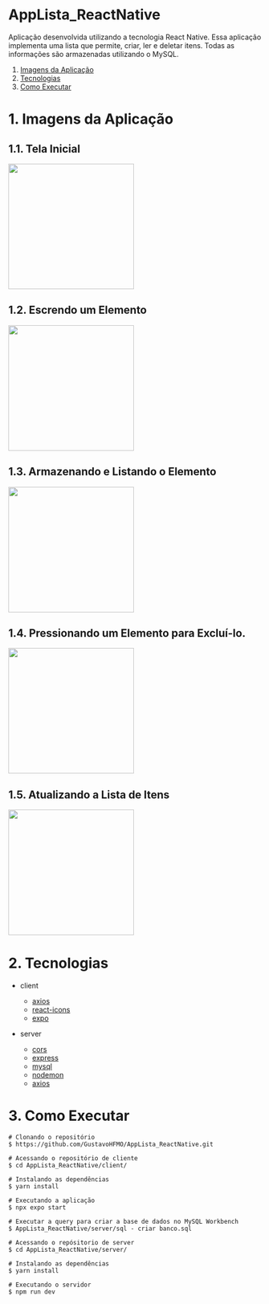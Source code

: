 # AppLista_ReactNative

Aplicação desenvolvida utilizando a tecnologia React Native. Essa aplicação implementa uma lista que permite, criar, ler e deletar itens. Todas as informações são armazenadas utilizando o MySQL.

1. [Imagens da Aplicação](#head1)
2. [Tecnologias](#head2)
3. [Como Executar](#head3)

# <span id="head1">1. Imagens da Aplicação<span/>
## 1.1. Tela Inicial
<img src="https://github.com/GustavoHFMO/AppLista_ReactNative/blob/master/client/assets/A.jpeg" width="250">

## 1.2. Escrendo um Elemento
<img src="https://github.com/GustavoHFMO/AppLista_ReactNative/blob/master/client/assets/B.jpeg" width="250">

## 1.3. Armazenando e Listando o Elemento
<img src="https://github.com/GustavoHFMO/AppLista_ReactNative/blob/master/client/assets/C.jpeg" width="250">

## 1.4. Pressionando um Elemento para Excluí-lo.
<img src="https://github.com/GustavoHFMO/AppLista_ReactNative/blob/master/client/assets/D.jpeg" width="250">

## 1.5. Atualizando a Lista de Itens
<img src="https://github.com/GustavoHFMO/AppLista_ReactNative/blob/master/client/assets/E.jpeg" width="250">

# <span id="head2">2. Tecnologias<span/>
* client
  * [axios](http://nodejs.org/docs/latest/api/path.html)
  * [react-icons](https://react-icons.github.io/react-icons/)
  * [expo](https://docs.expo.dev/)
   

* server
  * [cors](https://github.com/expressjs/cors#readme)
  * [express](http://expressjs.com/)
  * [mysql](https://github.com/mysqljs/mysql)
  * [nodemon](https://nodemon.io)
  * [axios](http://nodejs.org/docs/latest/api/path.html)
  


# <span id="head3">3. Como Executar<span/>
```
# Clonando o repositório
$ https://github.com/GustavoHFMO/AppLista_ReactNative.git

# Acessando o repositório de cliente
$ cd AppLista_ReactNative/client/

# Instalando as dependências
$ yarn install 

# Executando a aplicação
$ npx expo start

# Executar a query para criar a base de dados no MySQL Workbench
$ AppLista_ReactNative/server/sql - criar banco.sql

# Acessando o repósitorio de server
$ cd AppLista_ReactNative/server/

# Instalando as dependências
$ yarn install 

# Executando o servidor
$ npm run dev
```
